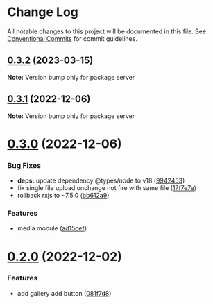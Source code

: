 # Change Log

All notable changes to this project will be documented in this file.
See [Conventional Commits](https://conventionalcommits.org) for commit guidelines.

## [0.3.2](https://github.com/kagari-project/kagari/compare/v0.3.0...v0.3.2) (2023-03-15)

**Note:** Version bump only for package server

## [0.3.1](https://github.com/kagari-project/kagari/compare/v0.3.0...v0.3.1) (2022-12-06)

**Note:** Version bump only for package server

# [0.3.0](https://github.com/kagari-project/kagari/compare/v0.2.1...v0.3.0) (2022-12-06)

### Bug Fixes

- **deps:** update dependency @types/node to v18 ([9942453](https://github.com/kagari-project/kagari/commit/994245316bb575aec3101e51a1dbb68b969c2bd7))
- fix single file upload onchange not fire with same file ([17f7e7e](https://github.com/kagari-project/kagari/commit/17f7e7e3fb40d6c2df8e6c2916940da09fe7565f))
- rollback rxjs to ~7.5.0 ([bb612a9](https://github.com/kagari-project/kagari/commit/bb612a98cf6b06972b115f5f8cff836325534796))

### Features

- media module ([ad15cef](https://github.com/kagari-project/kagari/commit/ad15cef4efd4f0a60a88f79dc8b60dd992c5a204))

# [0.2.0](https://github.com/kagari-project/kagari/compare/v0.1.12...v0.2.0) (2022-12-02)

### Features

- add gallery add button ([081f7d8](https://github.com/kagari-project/kagari/commit/081f7d8d482eea33732b78d67c229224f1759800))
